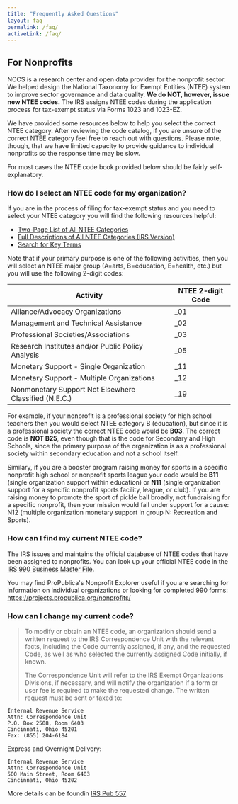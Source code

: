 ```yaml
---
title: "Frequently Asked Questions"
layout: faq
permalink: /faq/
activeLink: /faq/
---
```





## For Nonprofits 

NCCS is a research center and open data provider for the nonprofit sector. We helped design the National Taxonomy for Exempt Entities (NTEE) system to improve sector governance and data quality.  **We do NOT, however, issue new NTEE codes.** The IRS assigns NTEE codes during the application process for tax-exempt status via Forms 1023 and 1023-EZ. 

We have provided some resources below to help you select the correct NTEE category. After reviewing the code catalog, if you are unsure of the correct NTEE category feel free to reach out with questions. Please note, though, that we have limited capacity to provide guidance to individual nonprofits so the response time may be slow. 

For most cases the NTEE code book provided below should be fairly self-explanatory.

### How do I select an NTEE code for my organization?

If you are in the process of filing for tax-exempt status and you need to select your NTEE category you will find the following resources helpful: 

* [Two-Page List of All NTEE Categories](https://nccs.urban.org/nccs/pubs/ntee-two-page-2005.pdf)
* [Full Descriptions of All NTEE Categories (IRS Version)](https://urbaninstitute.github.io/nccs-legacy/ntee/ntee.html)
* [Search for Key Terms](https://nccs.urban.org/nccs/widgets/ntee_tables/ntee1_table.html)  

Note that if your primary purpose is one of the following activities, then you will select an NTEE major group (A=arts, B=education, E=health, etc.) but you will use the following 2-digit codes: 

| **Activity**                                          | **NTEE 2-digit Code** |
|-------------------------------------------------------|-----------------------|
| Alliance/Advocacy Organizations                       | _01                   |
| Management and Technical Assistance                   | _02                   |
| Professional Societies/Associations                   | _03                   |
| Research Institutes and/or Public Policy Analysis     | _05                   |
| Monetary Support - Single Organization                | _11                   |
| Monetary Support - Multiple Organizations             | _12                   |
| Nonmonetary Support Not Elsewhere Classified (N.E.C.) | _19                   |

For example, if your nonprofit is a professional society for high school teachers then you would select NTEE category B (education), but since it is a professional society the correct NTEE code would be **B03**. The correct code is **NOT B25**, even though that is the code for Secondary and High Schools, since the primary purpose of the organization is as a professional society within secondary education and not a school itself. 

Similary, if you are a booster program raising money for sports in a specific nonprofit high school or nonprofit sports league your code would be **B11** (single organization support within education) or **N11** (single organization support for a specific nonprofit sports facility, league, or club). If you are raising money to promote the sport of pickle ball broadly, not fundraising for a specific nonprofit, then your mission would fall under support for a cause: N12 (multiple organization monetary support in group N: Recreation and Sports).  


### How can I find my current NTEE code? 

The IRS issues and maintains the official database of NTEE codes that have been assigned to nonprofits. You can look up your official NTEE code in the [IRS 990 Business Master File](https://www.irs.gov/charities-non-profits/exempt-organizations-business-master-file-extract-eo-bmf). 

You may find ProPublica's Nonprofit Explorer useful if you are searching for information on individual organizations or looking for completed 990 forms: https://projects.propublica.org/nonprofits/ 


### How can I change my current code?

> To modify or obtain an NTEE code, an organization should send a written request to the IRS Correspondence Unit with the relevant facts,
including the Code currently assigned, if any, and the requested Code, as well as who selected the currently assigned Code initially, if known.
> 
> The Correspondence Unit will refer to the IRS Exempt Organizations Divisions, if necessary, and will notify the organization if a form or
user fee is required to make the requested change. The written request must be sent or faxed to:

```
Internal Revenue Service  
Attn: Correspondence Unit  
P.O. Box 2508, Room 6403  
Cincinnati, Ohio 45201  
Fax: (855) 204-6184
```

Express and Overnight Delivery: 

```
Internal Revenue Service
Attn: Correspondence Unit
500 Main Street, Room 6403
Cincinnati, Ohio 45202 
```

More details can be foundin [IRS Pub 557](https://www.irs.gov/publications/p557#en_US_202201_publink100020729)


<br>
<br>
